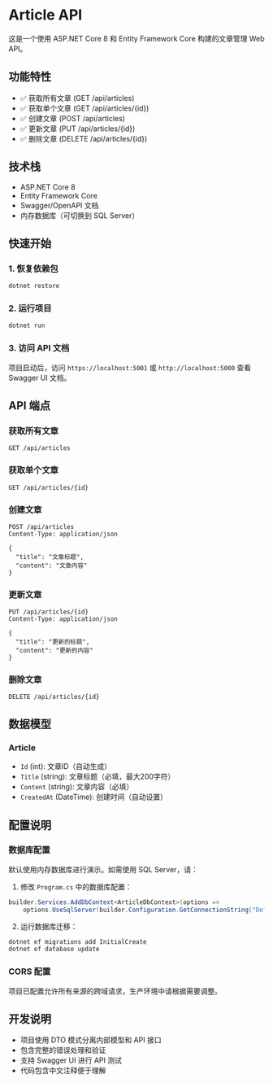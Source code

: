 # Article API

这是一个使用 ASP.NET Core 8 和 Entity Framework Core 构建的文章管理 Web API。

## 功能特性

- ✅ 获取所有文章 (GET /api/articles)
- ✅ 获取单个文章 (GET /api/articles/{id})
- ✅ 创建文章 (POST /api/articles)
- ✅ 更新文章 (PUT /api/articles/{id})
- ✅ 删除文章 (DELETE /api/articles/{id})

## 技术栈

- ASP.NET Core 8
- Entity Framework Core
- Swagger/OpenAPI 文档
- 内存数据库（可切换到 SQL Server）

## 快速开始

### 1. 恢复依赖包
```bash
dotnet restore
```

### 2. 运行项目
```bash
dotnet run
```

### 3. 访问 API 文档
项目启动后，访问 `https://localhost:5001` 或 `http://localhost:5000` 查看 Swagger UI 文档。

## API 端点

### 获取所有文章
```http
GET /api/articles
```

### 获取单个文章
```http
GET /api/articles/{id}
```

### 创建文章
```http
POST /api/articles
Content-Type: application/json

{
  "title": "文章标题",
  "content": "文章内容"
}
```

### 更新文章
```http
PUT /api/articles/{id}
Content-Type: application/json

{
  "title": "更新的标题",
  "content": "更新的内容"
}
```

### 删除文章
```http
DELETE /api/articles/{id}
```

## 数据模型

### Article
- `Id` (int): 文章ID（自动生成）
- `Title` (string): 文章标题（必填，最大200字符）
- `Content` (string): 文章内容（必填）
- `CreatedAt` (DateTime): 创建时间（自动设置）

## 配置说明

### 数据库配置
默认使用内存数据库进行演示。如需使用 SQL Server，请：

1. 修改 `Program.cs` 中的数据库配置：
```csharp
builder.Services.AddDbContext<ArticleDbContext>(options =>
    options.UseSqlServer(builder.Configuration.GetConnectionString("DefaultConnection")));
```

2. 运行数据库迁移：
```bash
dotnet ef migrations add InitialCreate
dotnet ef database update
```

### CORS 配置
项目已配置允许所有来源的跨域请求，生产环境中请根据需要调整。

## 开发说明

- 项目使用 DTO 模式分离内部模型和 API 接口
- 包含完整的错误处理和验证
- 支持 Swagger UI 进行 API 测试
- 代码包含中文注释便于理解
